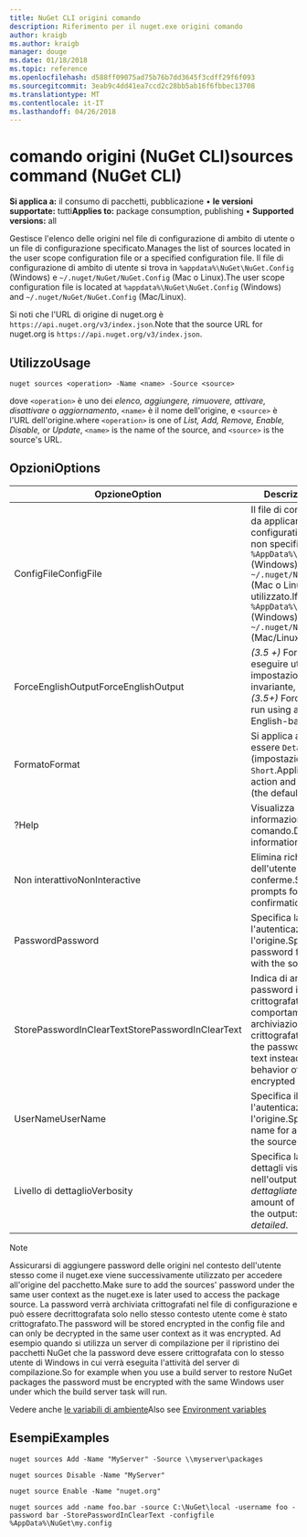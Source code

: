 ```yaml
---
title: NuGet CLI origini comando
description: Riferimento per il nuget.exe origini comando
author: kraigb
ms.author: kraigb
manager: douge
ms.date: 01/18/2018
ms.topic: reference
ms.openlocfilehash: d588ff09075ad75b76b7dd3645f3cdff29f6f093
ms.sourcegitcommit: 3eab9c4dd41ea7ccd2c28bb5ab16f6fbbec13708
ms.translationtype: MT
ms.contentlocale: it-IT
ms.lasthandoff: 04/26/2018
---
```

# <a name="sources-command-nuget-cli"></a><span data-ttu-id="55ed3-103">comando origini (NuGet CLI)</span><span class="sxs-lookup"><span data-stu-id="55ed3-103">sources command (NuGet CLI)</span></span>

<span data-ttu-id="55ed3-104">**Si applica a:** il consumo di pacchetti, pubblicazione &bullet; **le versioni supportate:** tutti</span><span class="sxs-lookup"><span data-stu-id="55ed3-104">**Applies to:** package consumption, publishing &bullet; **Supported versions:** all</span></span>

<span data-ttu-id="55ed3-105">Gestisce l'elenco delle origini nel file di configurazione di ambito di utente o un file di configurazione specificato.</span><span class="sxs-lookup"><span data-stu-id="55ed3-105">Manages the list of sources located in the user scope configuration file or a specified configuration file.</span></span> <span data-ttu-id="55ed3-106">Il file di configurazione di ambito di utente si trova in `%appdata%\NuGet\NuGet.Config` (Windows) e `~/.nuget/NuGet/NuGet.Config` (Mac o Linux).</span><span class="sxs-lookup"><span data-stu-id="55ed3-106">The user scope configuration file is located at `%appdata%\NuGet\NuGet.Config` (Windows) and `~/.nuget/NuGet/NuGet.Config` (Mac/Linux).</span></span>

<span data-ttu-id="55ed3-107">Si noti che l'URL di origine di nuget.org è `https://api.nuget.org/v3/index.json`.</span><span class="sxs-lookup"><span data-stu-id="55ed3-107">Note that the source URL for nuget.org is `https://api.nuget.org/v3/index.json`.</span></span>

## <a name="usage"></a><span data-ttu-id="55ed3-108">Utilizzo</span><span class="sxs-lookup"><span data-stu-id="55ed3-108">Usage</span></span>

```cli
nuget sources <operation> -Name <name> -Source <source>
```

<span data-ttu-id="55ed3-109">dove `<operation>` è uno dei *elenco, aggiungere, rimuovere, attivare, disattivare* o *aggiornamento*, `<name>` è il nome dell'origine, e `<source>` è l'URL dell'origine.</span><span class="sxs-lookup"><span data-stu-id="55ed3-109">where `<operation>` is one of *List, Add, Remove, Enable, Disable,* or *Update*, `<name>` is the name of the source, and `<source>` is the source's URL.</span></span>

## <a name="options"></a><span data-ttu-id="55ed3-110">Opzioni</span><span class="sxs-lookup"><span data-stu-id="55ed3-110">Options</span></span>

| <span data-ttu-id="55ed3-111">Opzione</span><span class="sxs-lookup"><span data-stu-id="55ed3-111">Option</span></span> | <span data-ttu-id="55ed3-112">Descrizione</span><span class="sxs-lookup"><span data-stu-id="55ed3-112">Description</span></span> |
| --- | --- |
| <span data-ttu-id="55ed3-113">ConfigFile</span><span class="sxs-lookup"><span data-stu-id="55ed3-113">ConfigFile</span></span> | <span data-ttu-id="55ed3-114">Il file di configurazione NuGet da applicare.</span><span class="sxs-lookup"><span data-stu-id="55ed3-114">The NuGet configuration file to apply.</span></span> <span data-ttu-id="55ed3-115">Se non specificato, `%AppData%\NuGet\NuGet.Config` (Windows) o `~/.nuget/NuGet/NuGet.Config` (Mac o Linux) viene utilizzato.</span><span class="sxs-lookup"><span data-stu-id="55ed3-115">If not specified, `%AppData%\NuGet\NuGet.Config` (Windows) or `~/.nuget/NuGet/NuGet.Config` (Mac/Linux) is used.</span></span>|
| <span data-ttu-id="55ed3-116">ForceEnglishOutput</span><span class="sxs-lookup"><span data-stu-id="55ed3-116">ForceEnglishOutput</span></span> | <span data-ttu-id="55ed3-117">*(3.5 +)*  Forza nuget.exe per eseguire utilizzando le impostazioni cultura invariante, in lingua inglese.</span><span class="sxs-lookup"><span data-stu-id="55ed3-117">*(3.5+)* Forces nuget.exe to run using an invariant, English-based culture.</span></span> |
| <span data-ttu-id="55ed3-118">Formato</span><span class="sxs-lookup"><span data-stu-id="55ed3-118">Format</span></span> | <span data-ttu-id="55ed3-119">Si applica al `list` azione e può essere `Detailed` (impostazione predefinita) o `Short`.</span><span class="sxs-lookup"><span data-stu-id="55ed3-119">Applies to the `list` action and can be `Detailed` (the default) or `Short`.</span></span> |
| <span data-ttu-id="55ed3-120">?</span><span class="sxs-lookup"><span data-stu-id="55ed3-120">Help</span></span> | <span data-ttu-id="55ed3-121">Visualizza la Guida informazioni per il comando.</span><span class="sxs-lookup"><span data-stu-id="55ed3-121">Displays help information for the command.</span></span> |
| <span data-ttu-id="55ed3-122">Non interattivo</span><span class="sxs-lookup"><span data-stu-id="55ed3-122">NonInteractive</span></span> | <span data-ttu-id="55ed3-123">Elimina richieste per l'input dell'utente o le conferme.</span><span class="sxs-lookup"><span data-stu-id="55ed3-123">Suppresses prompts for user input or confirmations.</span></span> |
| <span data-ttu-id="55ed3-124">Password</span><span class="sxs-lookup"><span data-stu-id="55ed3-124">Password</span></span> | <span data-ttu-id="55ed3-125">Specifica la password per l'autenticazione con l'origine.</span><span class="sxs-lookup"><span data-stu-id="55ed3-125">Specifies the password for authenticating with the source.</span></span> |
| <span data-ttu-id="55ed3-126">StorePasswordInClearText</span><span class="sxs-lookup"><span data-stu-id="55ed3-126">StorePasswordInClearText</span></span> | <span data-ttu-id="55ed3-127">Indica di archiviare la password in testo non crittografato anziché il comportamento predefinito di archiviazione di un formato crittografato.</span><span class="sxs-lookup"><span data-stu-id="55ed3-127">Indicates to store the password in unencrypted text instead of the default behavior of storing an encrypted form.</span></span> |
| <span data-ttu-id="55ed3-128">UserName</span><span class="sxs-lookup"><span data-stu-id="55ed3-128">UserName</span></span> | <span data-ttu-id="55ed3-129">Specifica il nome utente per l'autenticazione con l'origine.</span><span class="sxs-lookup"><span data-stu-id="55ed3-129">Specifies the user name for authenticating with the source.</span></span> |
| <span data-ttu-id="55ed3-130">Livello di dettaglio</span><span class="sxs-lookup"><span data-stu-id="55ed3-130">Verbosity</span></span> | <span data-ttu-id="55ed3-131">Specifica la quantità di dettagli visualizzati nell'output: *normale*, *quiet*, *dettagliate*.</span><span class="sxs-lookup"><span data-stu-id="55ed3-131">Specifies the amount of detail displayed in the output: *normal*, *quiet*, *detailed*.</span></span> |

> [!Note]
> <span data-ttu-id="55ed3-132">Assicurarsi di aggiungere password delle origini nel contesto dell'utente stesso come il nuget.exe viene successivamente utilizzato per accedere all'origine del pacchetto.</span><span class="sxs-lookup"><span data-stu-id="55ed3-132">Make sure to add the sources' password under the same user context as the nuget.exe is later used to access the package source.</span></span> <span data-ttu-id="55ed3-133">La password verrà archiviata crittografati nel file di configurazione e può essere decrittografata solo nello stesso contesto utente come è stato crittografato.</span><span class="sxs-lookup"><span data-stu-id="55ed3-133">The password will be stored encrypted in the config file and can only be decrypted in the same user context as it was encrypted.</span></span> <span data-ttu-id="55ed3-134">Ad esempio quando si utilizza un server di compilazione per il ripristino dei pacchetti NuGet che la password deve essere crittografata con lo stesso utente di Windows in cui verrà eseguita l'attività del server di compilazione.</span><span class="sxs-lookup"><span data-stu-id="55ed3-134">So for example when you use a build server to restore NuGet packages the password must be encrypted with the same Windows user under which  the build server task will run.</span></span>

<span data-ttu-id="55ed3-135">Vedere anche [le variabili di ambiente](cli-ref-environment-variables.md)</span><span class="sxs-lookup"><span data-stu-id="55ed3-135">Also see [Environment variables](cli-ref-environment-variables.md)</span></span>

## <a name="examples"></a><span data-ttu-id="55ed3-136">Esempi</span><span class="sxs-lookup"><span data-stu-id="55ed3-136">Examples</span></span>

```cli
nuget sources Add -Name "MyServer" -Source \\myserver\packages

nuget sources Disable -Name "MyServer"

nuget source Enable -Name "nuget.org"

nuget sources add -name foo.bar -source C:\NuGet\local -username foo -password bar -StorePasswordInClearText -configfile %AppData%\NuGet\my.config
```
